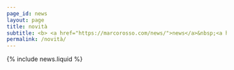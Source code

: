 ```yaml
---
page_id: news
layout: page
title: novità
subtitle: <b> <a href="https://marcorosso.com/news/">news</a>&nbsp;<a href="https://marcorosso.com/es/novedades/">novedades</a> </b>
permalink: /novità/
---
```


  {% include news.liquid %}
